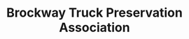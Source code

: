 ---
layout: repo
title: "Brockway Truck Preservation Association"
id: 19952
permalink: repos/19952/
---